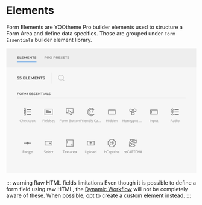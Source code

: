 # Elements

Form Elements are YOOtheme Pro builder elements used to structure a Form Area and define data specifics. Those are grouped under `Form Essentials` builder element library.

![Form Fields](./assets/form-fields.webp)

::: warning Raw HTML fields limitations
Even though it is possible to define a form field using raw HTML, the [Dynamic Workflow](./dynamic-workflow) will not be completely aware of these. When possible, opt to create a custom element instead.
:::
